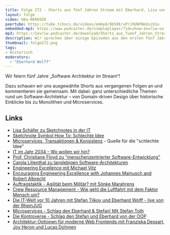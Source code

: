```yaml
---
title: Folge 272 - Shorts aus fünf Jahren Stream mit Eberhard, Lisa und Ralf
layout: folge
video: U8a-NkR69Z8
peertube: https://tube.tchncs.de/videos/embed/9b59EruPrJXUNFNm2ojb1u
embedded-mp3: https://www.podcaster.de/simpleplayer/?id=show~1evriw~software-architektur-im-stream~pod-9847ed6788f5c8f652ac1031787&v=1753454433
mp3: https://1evriw.podcaster.de/download/Shorts_aus_fuenf_Jahren_Stream_mit_Eberhard-_Lisa_und_Ralf.mp3
description: Wir sprechen über einige Episoden aus den ersten fünf Jahren.
thumbnail: folge272.png
tags:
- Historisch
moderators:
  - "Eberhard Wolff"
---
```


Wir feiern fünf Jahre „Software Architektur im Stream“!
 
Dazu schauen wir uns ausgewählte Shorts aus vergangenen Folgen an und
kommentieren sie gemeinsam. Mit dabei: ganz unterschiedliche Themen
rund um Software-Architektur – von Domain-driven Design über
historische Einblicke bis zu Monolithen und Microservices.

## Links

- [Lisa Schäfer zu Sketchnotes in der IT](/2020/10/29/folge023.html)
- [Sketchnote Symbol How To: Schlechte Idee](https://www.sketchnotes.tech/blog/2020-11-13_how_to_schlechte_idee/)
- [Microservices, Transaktionen &
  Konsistenz](/2020/11/13/folge025.html) - Quelle für die "schlechte
  Idee"
- [IT im Jahr 2034 – Wo wollen wir hin?](/2024/12/10/episode244.html)
- [Prof. Christiane Floyd zu “menschenzentrierter
  Software-Entwicklung”](/2021/07/09/folge66.html)
- [Carola Lilienthal zu langlebigen
  Software-Architekturen](/2021/04/30/folge57.html)
- [Engineering Excellence mit Michael Vitz](/2023/09/15/folge180.html)
- [Encouraging Engineering Excellence with Johannes Mainusch and
  Robert Albrecht](/2022/09/30/folge136.html)
- [Auftragstaktik - Agilität beim Militär? mit Sönke
  Marahrens](/2022/11/04/folge141.html)
- [Crew Ressource Management - Wie geht die Luftfahrt mit dem Faktor
  Mensch um?](/2023/08/11/folge178.html)
- [Die IT-Welt vor 10 Jahren mit Stefan Tilkov und Eberhard Wolff -
  live von der RheinJUG](/2023/04/27/folge162.html)
- [Microservices - Schlag den Eberhard & Stefan! Mit Stefan
  Toth](/2022/06/23/folge124.html)
- [Die Kontroverse - Schlag den Stefan und Eberhard von der
  OOP](/2024/01/31/folge200.html)
- [Architektur-Optionen für moderne Web Frontends mit Franziska
  Dessart, Joy Heron und Lucas Dohmen](/2020/11/27/folge027.html)

